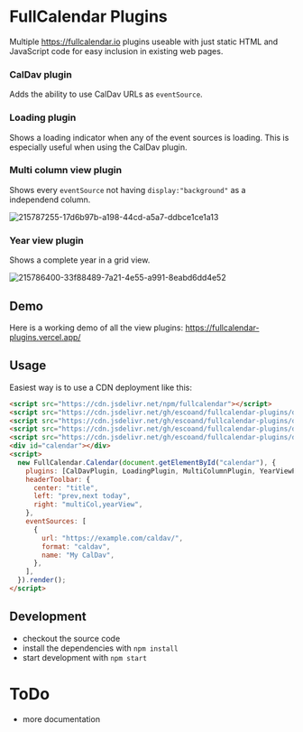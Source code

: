 # FullCalendar Plugins

Multiple https://fullcalendar.io plugins useable with just static HTML and JavaScript code for easy inclusion in existing web pages.

### CalDav plugin

Adds the ability to use CalDav URLs as `eventSource`.

### Loading plugin

Shows a loading indicator when any of the event sources is loading. This is especially useful when using the CalDav plugin.

### Multi column view plugin

Shows every `eventSource` not having `display:"background"` as a independend column.

![215787255-17d6b97b-a198-44cd-a5a7-ddbce1ce1a13](https://user-images.githubusercontent.com/428567/215788735-4fdf5bed-17c9-4e4b-a5d4-7308e3a171c5.png)

### Year view plugin

Shows a complete year in a grid view.

![215786400-33f88489-7a21-4e55-a991-8eabd6dd4e52](https://user-images.githubusercontent.com/428567/215788714-57d86bc0-81e2-4917-94e8-938c2ca0b637.png)

## Demo

Here is a working demo of all the view plugins: https://fullcalendar-plugins.vercel.app/

## Usage

Easiest way is to use a CDN deployment like this:

```html
<script src="https://cdn.jsdelivr.net/npm/fullcalendar"></script>
<script src="https://cdn.jsdelivr.net/gh/escoand/fullcalendar-plugins/dist/caldav.js"></script>
<script src="https://cdn.jsdelivr.net/gh/escoand/fullcalendar-plugins/dist/loading.js"></script>
<script src="https://cdn.jsdelivr.net/gh/escoand/fullcalendar-plugins/dist/multicol.js"></script>
<script src="https://cdn.jsdelivr.net/gh/escoand/fullcalendar-plugins/dist/yearview.js"></script>
<div id="calendar"></div>
<script>
  new FullCalendar.Calendar(document.getElementById("calendar"), {
    plugins: [CalDavPlugin, LoadingPlugin, MultiColumnPlugin, YearViewPlugin],
    headerToolbar: {
      center: "title",
      left: "prev,next today",
      right: "multiCol,yearView",
    },
    eventSources: [
      {
        url: "https://example.com/caldav/",
        format: "caldav",
        name: "My CalDav",
      },
    ],
  }).render();
</script>
```

## Development

- checkout the source code
- install the dependencies with `npm install`
- start development with `npm start`

# ToDo

- more documentation

